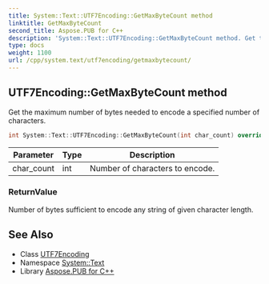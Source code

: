 ```yaml
---
title: System::Text::UTF7Encoding::GetMaxByteCount method
linktitle: GetMaxByteCount
second_title: Aspose.PUB for C++
description: 'System::Text::UTF7Encoding::GetMaxByteCount method. Get the maximum number of bytes needed to encode a specified number of characters in C++.'
type: docs
weight: 1100
url: /cpp/system.text/utf7encoding/getmaxbytecount/
---
```

## UTF7Encoding::GetMaxByteCount method


Get the maximum number of bytes needed to encode a specified number of characters.

```cpp
int System::Text::UTF7Encoding::GetMaxByteCount(int char_count) override
```


| Parameter | Type | Description |
| --- | --- | --- |
| char_count | int | Number of characters to encode. |

### ReturnValue

Number of bytes sufficient to encode any string of given character length.

## See Also

* Class [UTF7Encoding](../)
* Namespace [System::Text](../../)
* Library [Aspose.PUB for C++](../../../)
